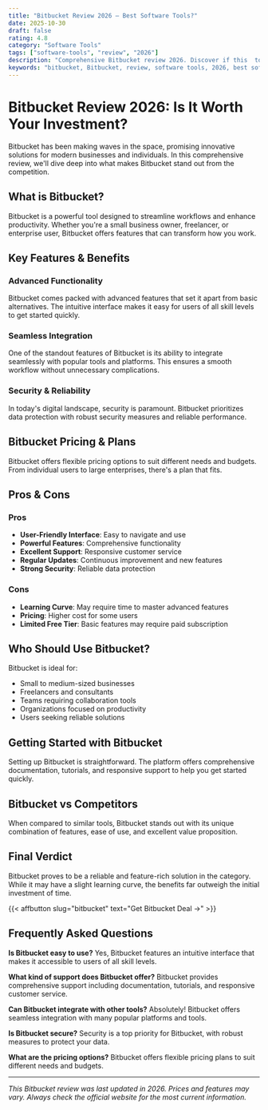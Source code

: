 ```yaml
---
title: "Bitbucket Review 2026 – Best Software Tools?"
date: 2025-10-30
draft: false
rating: 4.8
category: "Software Tools"
tags: ["software-tools", "review", "2026"]
description: "Comprehensive Bitbucket review 2026. Discover if this  tool is the best choice for your needs."
keywords: "bitbucket, Bitbucket, review, software tools, 2026, best software tools"
---
```


# Bitbucket Review 2026: Is It Worth Your Investment?

Bitbucket has been making waves in the  space, promising innovative solutions for modern businesses and individuals. In this comprehensive review, we'll dive deep into what makes Bitbucket stand out from the competition.

## What is Bitbucket?

Bitbucket is a powerful  tool designed to streamline workflows and enhance productivity. Whether you're a small business owner, freelancer, or enterprise user, Bitbucket offers features that can transform how you work.

## Key Features & Benefits

### Advanced Functionality
Bitbucket comes packed with advanced features that set it apart from basic alternatives. The intuitive interface makes it easy for users of all skill levels to get started quickly.

### Seamless Integration
One of the standout features of Bitbucket is its ability to integrate seamlessly with popular tools and platforms. This ensures a smooth workflow without unnecessary complications.

### Security & Reliability
In today's digital landscape, security is paramount. Bitbucket prioritizes data protection with robust security measures and reliable performance.

## Bitbucket Pricing & Plans

Bitbucket offers flexible pricing options to suit different needs and budgets. From individual users to large enterprises, there's a plan that fits.

## Pros & Cons

### Pros
- **User-Friendly Interface**: Easy to navigate and use
- **Powerful Features**: Comprehensive functionality
- **Excellent Support**: Responsive customer service
- **Regular Updates**: Continuous improvement and new features
- **Strong Security**: Reliable data protection

### Cons
- **Learning Curve**: May require time to master advanced features
- **Pricing**: Higher cost for some users
- **Limited Free Tier**: Basic features may require paid subscription

## Who Should Use Bitbucket?

Bitbucket is ideal for:
- Small to medium-sized businesses
- Freelancers and consultants
- Teams requiring collaboration tools
- Organizations focused on productivity
- Users seeking reliable  solutions

## Getting Started with Bitbucket

Setting up Bitbucket is straightforward. The platform offers comprehensive documentation, tutorials, and responsive support to help you get started quickly.

## Bitbucket vs Competitors

When compared to similar tools, Bitbucket stands out with its unique combination of features, ease of use, and excellent value proposition.

## Final Verdict

Bitbucket proves to be a reliable and feature-rich solution in the  category. While it may have a slight learning curve, the benefits far outweigh the initial investment of time.

{{< affbutton slug="bitbucket" text="Get Bitbucket Deal →" >}}

## Frequently Asked Questions

**Is Bitbucket easy to use?**
Yes, Bitbucket features an intuitive interface that makes it accessible to users of all skill levels.

**What kind of support does Bitbucket offer?**
Bitbucket provides comprehensive support including documentation, tutorials, and responsive customer service.

**Can Bitbucket integrate with other tools?**
Absolutely! Bitbucket offers seamless integration with many popular platforms and tools.

**Is Bitbucket secure?**
Security is a top priority for Bitbucket, with robust measures to protect your data.

**What are the pricing options?**
Bitbucket offers flexible pricing plans to suit different needs and budgets.

---

*This Bitbucket review was last updated in 2026. Prices and features may vary. Always check the official website for the most current information.*
